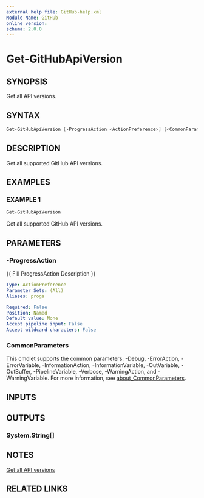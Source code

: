 ```yaml
---
external help file: GitHub-help.xml
Module Name: GitHub
online version:
schema: 2.0.0
---
```


# Get-GitHubApiVersion

## SYNOPSIS
Get all API versions.

## SYNTAX

```powershell
Get-GitHubApiVersion [-ProgressAction <ActionPreference>] [<CommonParameters>]
```

## DESCRIPTION
Get all supported GitHub API versions.

## EXAMPLES

### EXAMPLE 1
```powershell
Get-GitHubApiVersion
```

Get all supported GitHub API versions.

## PARAMETERS

### -ProgressAction
{{ Fill ProgressAction Description }}

```yaml
Type: ActionPreference
Parameter Sets: (All)
Aliases: proga

Required: False
Position: Named
Default value: None
Accept pipeline input: False
Accept wildcard characters: False
```

### CommonParameters
This cmdlet supports the common parameters: -Debug, -ErrorAction, -ErrorVariable, -InformationAction, -InformationVariable, -OutVariable, -OutBuffer, -PipelineVariable, -Verbose, -WarningAction, and -WarningVariable. For more information, see [about_CommonParameters](http://go.microsoft.com/fwlink/?LinkID=113216).

## INPUTS

## OUTPUTS

### System.String[]
## NOTES
[Get all API versions](https://docs.github.com/rest/meta/meta#get-all-api-versions)

## RELATED LINKS

